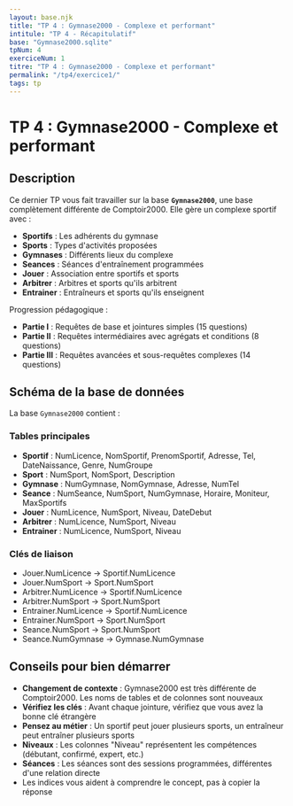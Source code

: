 ```yaml
---
layout: base.njk
title: "TP 4 : Gymnase2000 - Complexe et performant"
intitule: "TP 4 - Récapitulatif"
base: "Gymnase2000.sqlite"
tpNum: 4
exerciceNum: 1
titre: "TP 4 : Gymnase2000 - Complexe et performant"
permalink: "/tp4/exercice1/"
tags: tp
---
```


# TP 4 : Gymnase2000 - Complexe et performant

## Description

Ce dernier TP vous fait travailler sur la base **`Gymnase2000`**, une base complètement différente de Comptoir2000. Elle gère un complexe sportif avec :

- **Sportifs** : Les adhérents du gymnase
- **Sports** : Types d'activités proposées
- **Gymnases** : Différents lieux du complexe
- **Seances** : Séances d'entraînement programmées
- **Jouer** : Association entre sportifs et sports
- **Arbitrer** : Arbitres et sports qu'ils arbitrent
- **Entrainer** : Entraîneurs et sports qu'ils enseignent

Progression pédagogique :
- **Partie I** : Requêtes de base et jointures simples (15 questions)
- **Partie II** : Requêtes intermédiaires avec agrégats et conditions (8 questions)
- **Partie III** : Requêtes avancées et sous-requêtes complexes (14 questions)

## Schéma de la base de données

La base `Gymnase2000` contient :

### Tables principales

- **Sportif** : NumLicence, NomSportif, PrenomSportif, Adresse, Tel, DateNaissance, Genre, NumGroupe
- **Sport** : NumSport, NomSport, Description
- **Gymnase** : NumGymnase, NomGymnase, Adresse, NumTel
- **Seance** : NumSeance, NumSport, NumGymnase, Horaire, Moniteur, MaxSportifs
- **Jouer** : NumLicence, NumSport, Niveau, DateDebut
- **Arbitrer** : NumLicence, NumSport, Niveau
- **Entrainer** : NumLicence, NumSport, Niveau

### Clés de liaison

- Jouer.NumLicence → Sportif.NumLicence
- Jouer.NumSport → Sport.NumSport
- Arbitrer.NumLicence → Sportif.NumLicence
- Arbitrer.NumSport → Sport.NumSport
- Entrainer.NumLicence → Sportif.NumLicence
- Entrainer.NumSport → Sport.NumSport
- Seance.NumSport → Sport.NumSport
- Seance.NumGymnase → Gymnase.NumGymnase

## Conseils pour bien démarrer

- **Changement de contexte** : Gymnase2000 est très différente de Comptoir2000. Les noms de tables et de colonnes sont nouveaux
- **Vérifiez les clés** : Avant chaque jointure, vérifiez que vous avez la bonne clé étrangère
- **Pensez au métier** : Un sportif peut jouer plusieurs sports, un entraîneur peut entraîner plusieurs sports
- **Niveaux** : Les colonnes "Niveau" représentent les compétences (débutant, confirmé, expert, etc.)
- **Séances** : Les séances sont des sessions programmées, différentes d'une relation directe
- Les indices vous aident à comprendre le concept, pas à copier la réponse

